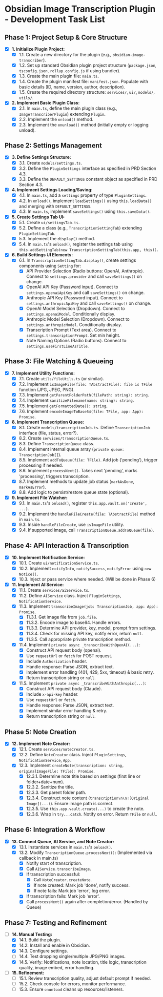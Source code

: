 # Obsidian Image Transcription Plugin - Development Task List

## Phase 1: Project Setup & Core Structure

- [x] **1. Initialize Plugin Project:**
    - [x] 1.1. Create a new directory for the plugin (e.g., `obsidian-image-transcriber`).
    - [x] 1.2. Set up standard Obsidian plugin project structure (`package.json`, `tsconfig.json`, `rollup.config.js` if using bundler).
    - [x] 1.3. Create the main plugin file: `main.ts`.
    - [x] 1.4. Create the plugin manifest file: `manifest.json`. Populate with basic details (ID, name, version, author, description).
    - [x] 1.5. Create the required directory structure: `services/`, `ui/`, `models/`, `utils/`.
- [x] **2. Implement Basic Plugin Class:**
    - [x] 2.1. In `main.ts`, define the main plugin class (e.g., `ImageTranscriberPlugin`) extending `Plugin`.
    - [x] 2.2. Implement the `onload()` method.
    - [x] 2.3. Implement the `onunload()` method (initially empty or logging unload).

## Phase 2: Settings Management

- [x] **3. Define Settings Structure:**
    - [x] 3.1. Create `models/settings.ts`.
    - [x] 3.2. Define the `PluginSettings` interface as specified in PRD Section 4.3.
    - [x] 3.3. Define the `DEFAULT_SETTINGS` constant object as specified in PRD Section 4.3.
- [x] **4. Implement Settings Loading/Saving:**
    - [x] 4.1. In `main.ts`, add a `settings` property of type `PluginSettings`.
    - [x] 4.2. In `onload()`, implement `loadSettings()` using `this.loadData()` and merging with `DEFAULT_SETTINGS`.
    - [x] 4.3. In `main.ts`, implement `saveSettings()` using `this.saveData()`.
- [x] **5. Create Settings Tab UI:**
    - [x] 5.1. Create `ui/settingsTab.ts`.
    - [x] 5.2. Define a class (e.g., `TranscriptionSettingTab`) extending `PluginSettingTab`.
    - [x] 5.3. Implement the `display()` method.
    - [x] 5.4. In `main.ts`'s `onload()`, register the settings tab using `this.addSettingTab(new TranscriptionSettingTab(this.app, this))`.
- [x] **6. Build Settings UI Elements:**
    - [x] 6.1. In `TranscriptionSettingTab.display()`, create settings components using `Setting` for:
        - [x] API Provider Selection (Radio buttons: OpenAI, Anthropic). Connect to `settings.provider` and call `saveSettings()` on change.
        - [x] OpenAI API Key (Password input). Connect to `settings.openaiApiKey` and call `saveSettings()` on change.
        - [x] Anthropic API Key (Password input). Connect to `settings.anthropicApiKey` and call `saveSettings()` on change.
        - [x] OpenAI Model Selection (Dropdown). Connect to `settings.openaiModel`. Conditionally display.
        - [x] Anthropic Model Selection (Dropdown). Connect to `settings.anthropicModel`. Conditionally display.
        - [x] Transcription Prompt (Text area). Connect to `settings.transcriptionPrompt`. Set min height.
        - [x] Note Naming Options (Radio buttons). Connect to `settings.useFirstLineAsTitle`.

## Phase 3: File Watching & Queueing

- [x] **7. Implement Utility Functions:**
    - [x] 7.1. Create `utils/fileUtils.ts` (or similar).
    - [x] 7.2. Implement `isImageFile(file: TAbstractFile): file is TFile` function (JPG, JPEG, PNG).
    - [x] 7.3. Implement `getParentFolderPath(filePath: string): string`.
    - [x] 7.4. Implement `sanitizeFilename(name: string): string`.
    - [x] 7.5. Implement `getFormattedDate(): string`.
    - [x] 7.6. Implement `encodeImageToBase64(file: TFile, app: App): Promise`.
- [x] **8. Implement Transcription Queue:**
    - [x] 8.1. Create `models/transcriptionJob.ts`. Define `TranscriptionJob` interface (file, status, error?).
    - [x] 8.2. Create `services/transcriptionQueue.ts`.
    - [x] 8.3. Define `TranscriptionQueue` class.
    - [x] 8.4. Implement internal queue array (`private queue: TranscriptionJob[]`).
    - [x] 8.5. Implement `addToQueue(file: TFile)`. Add job ('pending'), trigger processing if needed.
    - [x] 8.6. Implement `processNext()`. Takes next 'pending', marks 'processing', triggers transcription.
    - [x] 8.7. Implement methods to update job status (`markAsDone`, `markAsError`).
    - [x] 8.8. Add logic to persist/restore queue state (optional).
- [x] **9. Implement File Watcher:**
    - [x] 9.1. In `main.ts`'s `onload()`, register `this.app.vault.on('create', ...)`.
    - [x] 9.2. Implement the `handleFileCreate(file: TAbstractFile)` method in `main.ts`.
    - [x] 9.3. Inside `handleFileCreate`, use `isImageFile` utility.
    - [x] 9.4. If supported image, call `TranscriptionQueue.addToQueue(file)`.

## Phase 4: API Interaction & Transcription

- [x] **10. Implement Notification Service:**
    - [x] 10.1. Create `ui/notificationService.ts`.
    - [x] 10.2. Implement `notifyInfo`, `notifySuccess`, `notifyError` using `new Notice()`.
    - [x] 10.3. Inject or pass service where needed. (Will be done in Phase 6)
- [x] **11. Implement AI Service:**
    - [x] 11.1. Create `services/aiService.ts`.
    - [x] 11.2. Define `AIService` class. Inject `PluginSettings`, `NotificationService`.
    - [x] 11.3. Implement `transcribeImage(job: TranscriptionJob, app: App): Promise`.
        - [x] 11.3.1. Get image file from `job.file`.
        - [x] 11.3.2. Encode image to base64. Handle errors.
        - [x] 11.3.3. Determine API provider, key, model, prompt from settings.
        - [x] 11.3.4. Check for missing API key, notify error, return `null`.
        - [x] 11.3.5. Call appropriate private transcription method.
    - [x] 11.4. Implement `private async _transcribeWithOpenAI(...)`:
        - [x] Construct API request body (openai).
        - [x] Use `requestUrl` or `fetch` for POST request.
        - [x] Include `Authorization` header.
        - [x] Handle response: Parse JSON, extract text.
        - [x] Implement error handling (401, 429, 5xx, timeout) & basic retry.
        - [x] Return transcription string or `null`.
    - [x] 11.5. Implement `private async _transcribeWithAnthropic(...)`:
        - [x] Construct API request body (Claude).
        - [x] Include `x-api-key` header.
        - [x] Use `requestUrl` or `fetch`.
        - [x] Handle response: Parse JSON, extract text.
        - [x] Implement similar error handling & retry.
        - [x] Return transcription string or `null`.

## Phase 5: Note Creation

- [x] **12. Implement Note Creator:**
    - [x] 12.1. Create `services/noteCreator.ts`.
    - [x] 12.2. Define `NoteCreator` class. Inject `PluginSettings`, `NotificationService`, `App`.
    - [x] 12.3. Implement `createNote(transcription: string, originalImageFile: TFile): Promise`.
        - [x] 12.3.1. Determine note title based on settings (first line or folder+date+num).
        - [x] 12.3.2. Sanitize the title.
        - [x] 12.3.3. Get parent folder path.
        - [x] 12.3.4. Construct note content (`transcription\n\n![Original Image](...)`). Ensure image path is correct.
        - [x] 12.3.5. Use `this.app.vault.create(...)` to create the note.
        - [x] 12.3.6. Wrap in `try...catch`. Notify on error. Return `TFile` or `null`.

## Phase 6: Integration & Workflow

- [x] **13. Connect Queue, AI Service, and Note Creator:**
    - [x] 13.1. Instantiate services in `main.ts`'s `onload()`.
    - [x] 13.2. Modify `TranscriptionQueue.processNext()`: (Implemented via callback in main.ts)
        - [x] Notify start of transcription.
        - [x] Call `AIService.transcribeImage`.
        - [x] If transcription successful:
            - [x] Call `NoteCreator.createNote`.
            - [x] If note created: Mark job 'done', notify success.
            - [x] If note fails: Mark job 'error', log error.
        - [x] If transcription fails: Mark job 'error'.
        - [x] Call `processNext()` again after completion/error. (Handled by Queue)

## Phase 7: Testing and Refinement

- [ ] **14. Manual Testing:**
    - [x] 14.1. Build the plugin.
    - [x] 14.2. Install and enable in Obsidian.
    - [x] 14.3. Configure settings.
    - [ ] 14.4. Test dropping single/multiple JPG/PNG images.
    - [x] 14.5. Verify: Notifications, note location, title logic, transcription quality, image embed, error handling.
- [ ] **15. Refinement:**
    - [ ] 15.1. Review transcription quality, adjust default prompt if needed.
    - [ ] 15.2. Check console for errors, monitor performance.
    - [ ] 15.3. Ensure `onunload` cleans up resources/listeners.
```